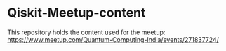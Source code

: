 # Qiskit-Meetup-content
This repository holds the content used for the meetup: https://www.meetup.com/Quantum-Computing-India/events/271837724/
